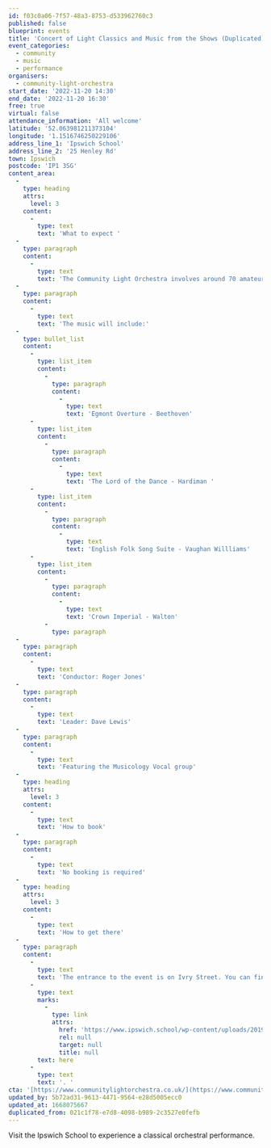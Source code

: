 ```yaml
---
id: f03c0a06-7f57-48a3-8753-d533962760c3
published: false
blueprint: events
title: 'Concert of Light Classics and Music from the Shows (Duplicated)'
event_categories:
  - community
  - music
  - performance
organisers:
  - community-light-orchestra
start_date: '2022-11-20 14:30'
end_date: '2022-11-20 16:30'
free: true
virtual: false
attendance_information: 'All welcome'
latitude: '52.063981211373104'
longitude: '1.1516746250229106'
address_line_1: 'Ipswich School'
address_line_2: '25 Henley Rd'
town: Ipswich
postcode: 'IP1 3SG'
content_area:
  -
    type: heading
    attrs:
      level: 3
    content:
      -
        type: text
        text: 'What to expect '
  -
    type: paragraph
    content:
      -
        type: text
        text: 'The Community Light Orchestra involves around 70 amateur and semi-professional musicians who meet in Henley Community Centre, near Ipswich, every Tuesday morning to practice their musical skills. The concert will be performed in aid of the Castle Hill Community Trust, so support this talented musical group and enjoy their orchestra performance on the 20 November!'
  -
    type: paragraph
    content:
      -
        type: text
        text: 'The music will include:'
  -
    type: bullet_list
    content:
      -
        type: list_item
        content:
          -
            type: paragraph
            content:
              -
                type: text
                text: 'Egmont Overture - Beethoven'
      -
        type: list_item
        content:
          -
            type: paragraph
            content:
              -
                type: text
                text: 'The Lord of the Dance - Hardiman '
      -
        type: list_item
        content:
          -
            type: paragraph
            content:
              -
                type: text
                text: 'English Folk Song Suite - Vaughan Willliams'
      -
        type: list_item
        content:
          -
            type: paragraph
            content:
              -
                type: text
                text: 'Crown Imperial - Walton'
          -
            type: paragraph
  -
    type: paragraph
    content:
      -
        type: text
        text: 'Conductor: Roger Jones'
  -
    type: paragraph
    content:
      -
        type: text
        text: 'Leader: Dave Lewis'
  -
    type: paragraph
    content:
      -
        type: text
        text: 'Featuring the Musicology Vocal group'
  -
    type: heading
    attrs:
      level: 3
    content:
      -
        type: text
        text: 'How to book'
  -
    type: paragraph
    content:
      -
        type: text
        text: 'No booking is required'
  -
    type: heading
    attrs:
      level: 3
    content:
      -
        type: text
        text: 'How to get there'
  -
    type: paragraph
    content:
      -
        type: text
        text: 'The entrance to the event is on Ivry Street. You can find the directions to the Ipswich School '
      -
        type: text
        marks:
          -
            type: link
            attrs:
              href: 'https://www.ipswich.school/wp-content/uploads/2019/09/Ipswich-School-Directions.pdf'
              rel: null
              target: null
              title: null
        text: here
      -
        type: text
        text: '. '
cta: '[https://www.communitylightorchestra.co.uk/](https://www.communitylightorchestra.co.uk/)'
updated_by: 5b72ad31-9613-4471-9564-e28d5005ecc0
updated_at: 1668075667
duplicated_from: 021c1f78-e7d8-4098-b989-2c3527e0fefb
---
```

Visit the Ipswich School to experience a classical orchestral performance.